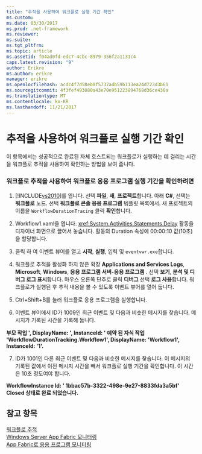 ```yaml
---
title: "추적을 사용하여 워크플로 실행 기간 확인"
ms.custom: 
ms.date: 03/30/2017
ms.prod: .net-framework
ms.reviewer: 
ms.suite: 
ms.tgt_pltfrm: 
ms.topic: article
ms.assetid: f04ad0fd-edc7-4cbc-8979-356f2a1131c4
caps.latest.revision: "9"
author: Erikre
ms.author: erikre
manager: erikre
ms.openlocfilehash: acdc4f7d58eb0f5737adb59b113ea24d723d3b61
ms.sourcegitcommit: 4f3fef493080a43e70e951223894768d36ce430a
ms.translationtype: MT
ms.contentlocale: ko-KR
ms.lasthandoff: 11/21/2017
---
```

# <a name="determining-workflow-execution-duration-using-tracing"></a>추적을 사용하여 워크플로 실행 기간 확인
이 항목에서는 성공적으로 완료된 자체 호스트되는 워크플로가 실행하는 데 걸리는 시간을 워크플로 추적을 사용하여 확인하는 방법을 보여 줍니다.  
  
### <a name="to-determine-workflow-application-execution-duration-by-using-workflow-tracing"></a>워크플로 추적을 사용하여 워크플로 응용 프로그램 실행 기간을 확인하려면  
  
1.  [!INCLUDE[vs2010](../../../includes/vs2010-md.md)]를 엽니다.  선택 **파일**, **새**, **프로젝트**합니다.  아래 **C#**, 선택는 **워크플로** 노드.  선택 **워크플로 콘솔 응용 프로그램** 템플릿 목록에서.  새 프로젝트의 이름을 `WorkflowDurationTracing` 클릭 **확인**합니다.  
  
2.  Workflow1.xaml을 엽니다.  <xref:System.Activities.Statements.Delay> 활동을 디자이너 화면으로 끌어서 놓습니다. 활동의 Duration 속성에 00:00:10 값(10초)을 할당합니다.  
  
3.  클릭 하 여 이벤트 뷰어를 열고 **시작**, **실행**, 입력 및 `eventvwr.exe`합니다.  
  
4.  워크플로 추적을 활성화 하지 않은 확장 **Applications and Services Logs**, **Microsoft**, **Windows**, **응용 프로그램 서버-응용 프로그램** . 선택 **보기**, **분석 및 디버그 로그 표시**합니다. 마우스 오른쪽 단추로 클릭 **디버그** 선택 **로그 사용**합니다. 워크플로가 실행된 후 추적 내용을 볼 수 있도록 이벤트 뷰어를 열어 둡니다.  
  
5.  Ctrl+Shift+B를 눌러 워크플로 응용 프로그램을 실행합니다.  
  
6.  이벤트 뷰어에서 ID가 1009인 최근 이벤트 및 다음과 비슷한 메시지를 찾습니다. 메시지가 기록된 시간을 기록해 둡니다.  
  
 **부모 작업 ', DisplayName: ', InstanceId: ' 예약 된 자식 작업 'WorkflowDurationTracking.Workflow1', DisplayName: 'Workflow1', InstanceId: '1'.**  
  
7.  ID가 1001인 다른 최근 이벤트 및 다음과 비슷한 메시지를 찾습니다.  이 메시지의 기록된 값에서 이전 메시지 시간을 빼서 워크플로 실행 기간을 확인합니다. 이 시간은 10초 정도여야 합니다.  
  
 **WorkflowInstance Id: ' 1bbac57b-3322-498e-9e27-8833fda3a5bf' Closed 상태로 완료 되었습니다.**  
  
## <a name="see-also"></a>참고 항목  
 [워크플로 추적](../../../docs/framework/windows-workflow-foundation/workflow-tracing.md)  
 [Windows Server App Fabric 모니터링](http://go.microsoft.com/fwlink/?LinkId=201273)  
 [App Fabric로 응용 프로그램 모니터링](http://go.microsoft.com/fwlink/?LinkId=201275)
